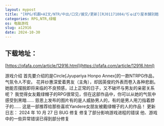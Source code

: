 ```yaml
---
layout: mypost
title: "[RPG/机翻+AI文/NTR/中出/口交/援交/更新][RJ01171084/ぢゅぱり屋本舗別館社团]MY…[Ver1.01][PC/1.90G]"
categories: RPG,NTR,绿帽
os: 电脑游戏
slug: a12916
date: 2024-10-30
---
```


## 下载地址：

[https://qfafa.com/article/12916.html](https://qfafa.com/article/12916.html)

游戏介绍
首先要介绍的是Circle\[Jyupariya Honpo Annex\]的一款NTRPG作品，气氛令人不安。
花井纱惠深爱着男友（主角），却因英俊的外表而卷入各种悲剧。
她能否摆脱即将来临的不良预感，过上正常的日子，又不破坏与男友的亲密关系呢？
我觉得女友戴绿帽子的RPG很常见，但在这部作品中，你可以从她的气氛中感受到黑暗……
慈恩上发布的图片有的是人威胁男人的，有的是男人用刀指着脖子的……
这是一部推荐给那些喜欢Yandere女朋友被戴绿帽子的人的作品！
更新日志：
2024 年 10 月 27 日 BUG 修复
修复了部分影响游戏进程的错误
他、游戏中的一些异常错误已得到部分修复